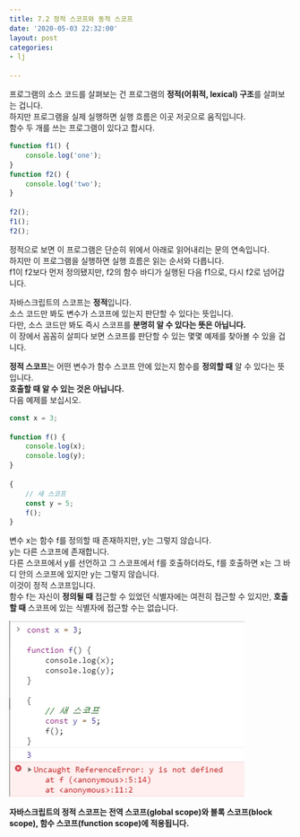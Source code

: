 ```yaml
---
title: 7.2 정적 스코프와 동적 스코프
date: '2020-05-03 22:32:00'
layout: post
categories:
- lj

---
```


프로그램의 소스 코드를 살펴보는 건 프로그램의 **정적(어휘적, lexical) 구조**를 살펴보는 겁니다.  
하지만 프로그램을 실제 실행하면 실행 흐름은 이곳 저곳으로 움직입니다.  
함수 두 개를 쓰는 프로그램이 있다고 합시다.

```javascript
function f1() {
	console.log('one');
}
function f2() {
	console.log('two');
}

f2();
f1();
f2();
```

정적으로 보면 이 프로그램은 단순히 위에서 아래로 읽어내리는 문의 연속입니다.  
하지만 이 프로그램을 실행하면 실행 흐름은 읽는 순서와 다릅니다.  
f1이 f2보다 먼저 정의됐지만, f2의 함수 바디가 실행된 다음 f1으로, 다시 f2로 넘어갑니다.

자바스크립트의 스코프는 **정적**입니다.  
소스 코드만 봐도 변수가 스코프에 있는지 판단할 수 있다는 뜻입니다.  
다만, 소스 코드만 봐도 즉시 스코프를 **분명히 알 수 있다는 뜻은 아닙니다.**  
이 장에서 꼼꼼히 살피다 보면 스코프를 판단할 수 있는 몇몇 예제를 찾아볼 수 있을 겁니다.  

**정적 스코프**는 어떤 변수가 함수 스코프 안에 있는지 함수를 **정의할 때** 알 수 있다는 뜻입니다.  
**호출할 때 알 수 있는 것은 아닙니다.**  
다음 예제를 보십시오.

```javascript
const x = 3;

function f() {
	console.log(x);
	console.log(y);
}

{
	// 새 스코프
	const y = 5;
	f();
}
```

변수 x는 함수 f를 정의할 때 존재하지만, y는 그렇지 않습니다.  
y는 다른 스코프에 존재합니다.  
다른 스코프에서 y를 선언하고 그 스코프에서 f를 호출하더라도, f를 호출하면 x는 그 바디 안의 스코프에 있지만 y는 그렇지 않습니다.  
이것이 정적 스코프입니다.  
함수 f는 자신이 **정의될 때** 접근할 수 있었던 식별자에는 여전히 접근할 수 있지만, **호출할 때** 스코프에 있는 식별자에 접근할 수는 없습니다.

![](/static/img/learningjs/image48.jpg)

**자바스크립트의 정적 스코프는 전역 스코프(global scope)와 블록 스코프(block scope), 함수 스코프(function scope)에 적용됩니다.**